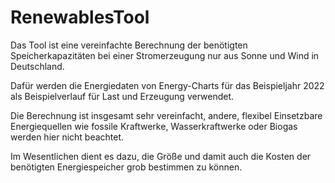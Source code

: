 # RenewablesTool

Das Tool ist eine vereinfachte Berechnung der benötigten Speicherkapazitäten bei einer Stromerzeugung nur aus Sonne und Wind in Deutschland. 

Dafür werden die Energiedaten von Energy-Charts für das Beispieljahr 2022 als Beispielverlauf für Last und Erzeugung verwendet. 

Die Berechnung ist insgesamt sehr vereinfacht, andere, flexibel Einsetzbare Energiequellen wie fossile Kraftwerke, Wasserkraftwerke oder Biogas werden hier nicht beachtet.

Im Wesentlichen dient es dazu, die Größe und damit auch die Kosten der benötigten Energiespeicher grob bestimmen zu können.

